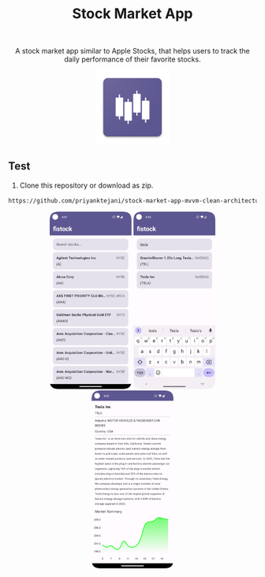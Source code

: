 <h1 align="center">Stock Market App</h1>


<br>

<p align="center">A stock market app similar to Apple Stocks, that helps users to track the daily performance of their favorite stocks.</p>
<div align="center">

<p align="center">
  <img width="150" src="https://github.com/priyanktejani/stock-market-app-mvvm-clean-architecture/blob/master/screenshots/ic_launcher.png">
</p>

</div>

## Test
1. Clone this repository or download as zip.

```sh
https://github.com/priyanktejani/stock-market-app-mvvm-clean-architecture.git
```

<p align="center">
	<img width=33%; src="https://github.com/priyanktejani/stock-market-app-mvvm-clean-architecture/blob/master/screenshots/screen-1.png">
	<img width=33%; src="https://github.com/priyanktejani/stock-market-app-mvvm-clean-architecture/blob/master/screenshots/screen-2.png">
    <img width=33%; src="https://github.com/priyanktejani/stock-market-app-mvvm-clean-architecture/blob/master/screenshots/screen-3.png">
</p>